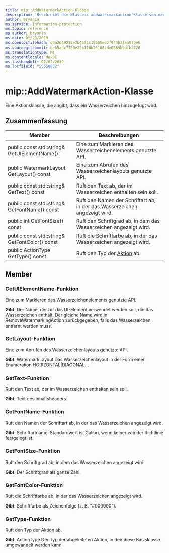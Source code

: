 ```yaml
---
title: mip::AddWatermarkAction-Klasse
description: 'Beschreibt die Klasse:: addwatermarkaction-Klasse von der Microsoft Information Protection (MIP) SDK.'
author: BryanLa
ms.service: information-protection
ms.topic: reference
ms.author: bryanla
ms.date: 01/28/2019
ms.openlocfilehash: d9a2049238e2b45f1c19265ed2f940b3fea079e6
ms.sourcegitcommit: be05adc7750e22c110b261882de0389b9dfb2726
ms.translationtype: MT
ms.contentlocale: de-DE
ms.lasthandoff: 02/02/2019
ms.locfileid: "55650832"
---
```

# <a name="class-mipaddwatermarkaction"></a>mip::AddWatermarkAction-Klasse 
Eine Aktionsklasse, die angibt, dass ein Wasserzeichen hinzugefügt wird.
  
## <a name="summary"></a>Zusammenfassung
 Member                        | Beschreibungen                                
--------------------------------|---------------------------------------------
public const std::string& GetUIElementName()  |  Eine zum Markieren des Wasserzeichenelements genutzte API.
public WatermarkLayout GetLayout() const  |  Eine zum Abrufen des Wasserzeichenlayouts genutzte API.
public const std::string& GetText() const  |  Ruft den Text ab, der im Wasserzeichen enthalten sein soll.
public const std::string& GetFontName() const  |  Ruft den Namen der Schriftart ab, in der das Wasserzeichen angezeigt wird.
public int GetFontSize() const  |  Ruft den Schriftgrad ab, in dem das Wasserzeichen angezeigt wird.
public const std::string& GetFontColor() const  |  Ruft die Schriftfarbe ab, in der das Wasserzeichen angezeigt wird.
public ActionType GetType() const  |  Ruft den Typ der [Aktion](class_mip_action.md) ab.
  
## <a name="members"></a>Member
  
### <a name="getuielementname-function"></a>GetUIElementName-Funktion
Eine zum Markieren des Wasserzeichenelements genutzte API.

  
**Gibt**: Der Name, der für das UI-Element verwendet werden soll, die das Wasserzeichen enthält. Der gleiche Name wird in RemoveWatermarkingAction zurückgegeben, falls das Wasserzeichen entfernt werden muss.
  
### <a name="getlayout-function"></a>GetLayout-Funktion
Eine zum Abrufen des Wasserzeichenlayouts genutzte API.

  
**Gibt**: WatermarkLayout Das Wasserzeichenlayout in der Form einer Enumeration HORIZONTAL|DIAGONAL. ,
  
### <a name="gettext-function"></a>GetText-Funktion
Ruft den Text ab, der im Wasserzeichen enthalten sein soll.

  
**Gibt**: Text des inhaltsheaders.
  
### <a name="getfontname-function"></a>GetFontName-Funktion
Ruft den Namen der Schriftart ab, in der das Wasserzeichen angezeigt wird.

  
**Gibt**: Schriftartname. Standardwert ist Calibri, wenn keiner von der Richtlinie festgelegt ist.
  
### <a name="getfontsize-function"></a>GetFontSize-Funktion
Ruft den Schriftgrad ab, in dem das Wasserzeichen angezeigt wird.

  
**Gibt**: Der Schriftgrad als ganze Zahl.
  
### <a name="getfontcolor-function"></a>GetFontColor-Funktion
Ruft die Schriftfarbe ab, in der das Wasserzeichen angezeigt wird.

  
**Gibt**: Schriftfarbe als Zeichenfolge (z. B. "#000000").
  
### <a name="gettype-function"></a>GetType-Funktion
Ruft den Typ der [Aktion](class_mip_action.md) ab.

  
**Gibt**: ActionType Der Typ der abgeleiteten Aktion, in den diese Basisklasse umgewandelt werden kann.
